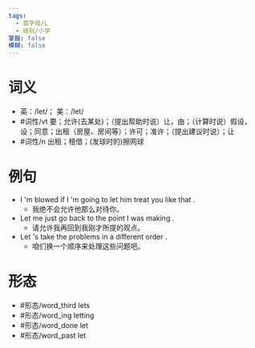 ```yaml
---
tags:
  - 首字母/L
  - 级别/小学
掌握: false
模糊: false
---
```

# 词义
- 英：/let/； 美：/let/
- #词性/vt  要；允许(去某处)；（提出帮助时说）让，由；（计算时说）假设，设；同意；出租（房屋、房间等）；许可；准许；（提出建议时说）；让
- #词性/n  出租；租借；(发球时的)擦网球
# 例句
- I 'm blowed if I 'm going to let him treat you like that .
	- 我绝不会允许他那么对待你。
- Let me just go back to the point I was making .
	- 请允许我再回到我刚才所提的观点。
- Let 's take the problems in a different order .
	- 咱们换一个顺序来处理这些问题吧。
# 形态
- #形态/word_third lets
- #形态/word_ing letting
- #形态/word_done let
- #形态/word_past let
